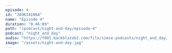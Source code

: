 ```yaml
---
episode: 4
id: "JA9KI4I06A"
name: "Episode 4"
duration: "0:46:09"
path: "/podcast/night-and-day/episode-4"
podcast: "night_and_day"
audio: "https://f001.backblazeb2.com/file/simse-podcasts/night_and_day/night-and-day-episode-4.mp3"
image: "/assets/night-and-day.jpg"
---
```


